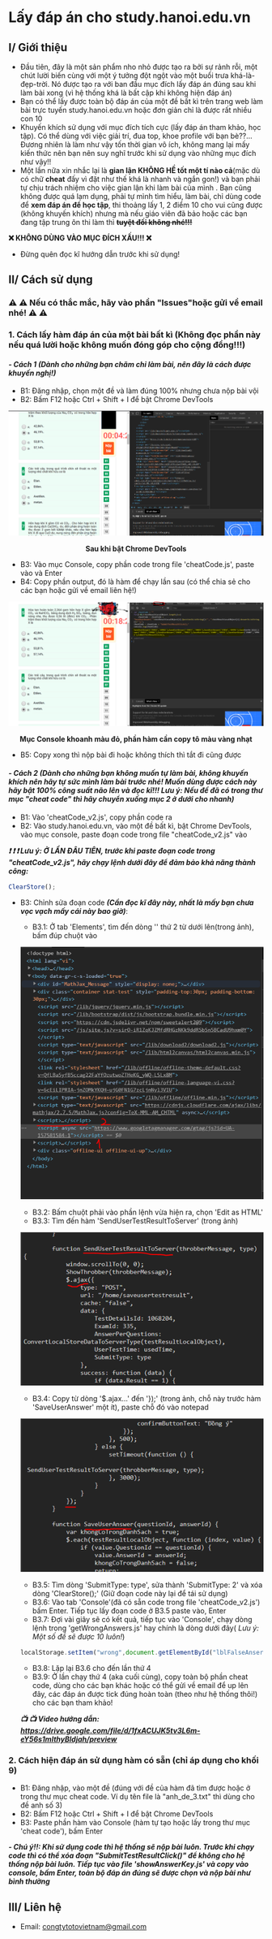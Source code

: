 # Lấy đáp án cho study.hanoi.edu.vn
## I/ Giới thiệu
- Đầu tiên, đây là một sản phẩm nho nhỏ được tạo ra bởi sự rảnh rỗi, một chút lười biến cùng với một ý tưởng đột ngột vào một buổi trưa khá-là-đẹp-trời. Nó được tạo ra với ban đầu mục đích lấy đáp án đúng sau khi làm bài xong (vì hệ thống khá là bất cập khi không hiện đáp án)
- Bạn có thể lấy được toàn bộ đáp án của một đề bất kì trên trang web làm bài trực tuyến study.hanoi.edu.vn hoặc đơn giản chỉ là được rất nhiều con 10
- Khuyến khích sử dụng với mục đích tích cực (lấy đáp án tham khảo, học tập). Có thể dùng với việc giải trí, đua top, khoe profile với bạn bè??... Đương nhiên là làm như vậy tốn thời gian vô ích, không mang lại mấy kiến thức nên bạn nên suy nghĩ trước khi sử dụng vào những mục đích như vậy!!
- Một lần nữa xin nhắc lại là **gian lận KHÔNG HỀ tốt một tí nào cả**(mặc dù có chữ **cheat** đấy vì đặt như thế khá là nhanh và ngắn gon!) và bạn phải tự chịu trách nhiệm cho việc gian lận khi làm bài của mình . Bạn cũng không được quá lạm dụng, phải tự mình tìm hiểu, làm bài, chỉ dùng code để **xem đáp án để học tập**, thi thoảng lấy 1, 2 điểm 10 cho vui cũng được (không khuyến khích) nhưng mà nếu giáo viên đã bảo hoặc các bạn đang tập trung ôn thi làm thì ~~**tuyệt đối không nhé!!!**~~

**:x: KHÔNG DÙNG VÀO MỤC ĐÍCH XẤU!!! :x:**

- Đừng quên đọc kĩ hướng dẫn trước khi sử dụng!
## II/ Cách sử dụng
### :warning: :warning: Nếu có thắc mắc, hãy vào phần "Issues"hoặc gửi về email nhé! :warning: :warning:
### 1. Cách lấy hàm đáp án của một bài bất kì (Không đọc phần này nếu quá lười hoặc không muốn đóng góp cho cộng đồng!!!)
#### *_- Cách 1 (Dành cho những bạn chăm chỉ làm bài, nên đây là cách được khuyến nghị!)_* 
   
  - B1: Đăng nhập, chọn một đề và làm đúng 100% nhưng chưa nộp bài vội
  - B2: Bấm F12 hoặc Ctrl + Shift + I để bật Chrome DevTools

  ![Chrome DevTools](img/cdb.png)
  <p align = "center"><b>Sau khi bật Chrome DevTools</b></p>

  - B3: Vào mục Console, copy phần code trong file 'cheatCode.js', paste vào và Enter
  - B4: Copy phần output, đó là hàm để chạy lần sau (có thể chia sẻ cho các bạn hoặc gửi về email liên hệ!)

  ![Chrome DevTools](img/out.PNG)
  <p align = "center"><b>Mục Console khoanh màu đỏ, phần hàm cần copy tô màu vàng nhạt</b></p>

  - B5: Copy xong thì nộp bài đi hoặc không thích thì tắt đi cũng được
  
#### *_- Cách 2 (Dành cho những bạn không muốn tự làm bài, không khuyến khích nên hãy tự sức mình làm bài trước nhé! Muốn dùng được cách này hãy bật 100% công suất não lên và đọc kĩ!!! Lưu ý: Nếu đề đã có trong thư mục "cheat code" thì hãy chuyển xuống mục 2 ở dưới cho nhanh)_*
  - B1: Vào 'cheatCode_v2.js', copy phần code ra
  - B2: Vào study.hanoi.edu.vn, vào một đề bất kì, bật Chrome DevTools, vào mục console, paste đoạn code trong file "cheatCode_v2.js" vào
   
   **_:exclamation: :exclamation: :exclamation: Lưu ý: Ở LẦN ĐÂU TIÊN, trước khi paste đoạn code trong "cheatCode_v2.js", hãy chạy lệnh dưới đây để đảm bảo khả năng thành công:_**
  ```javascript
  ClearStore();
  ```
  - B3: Chỉnh sửa đoạn code **_(Cần đọc kĩ đây này, nhất là mấy bạn chưa vọc vạch mấy cái này bao giờ)_**:
    - B3.1: Ở tab 'Elements', tìm đến dòng '<script>...</script>' thứ 2 từ dưới lên(trong ảnh), bấm đúp chuột vào

    ![](img/script.PNG)

    - B3.2: Bấm chuột phải vào phần lệnh vừa hiện ra, chọn 'Edit as HTML'
    - B3.3: Tìm đến hàm 'SendUserTestResultToServer' (trong ảnh)
    
    ![](img/func.PNG)
    
    - B3.4: Copy từ dòng '$.ajax...' đến '});' (trong ảnh, chỗ này trước hàm 'SaveUserAnswer' một ít), paste chỗ đó vào notepad
    
    ![](img/func2.PNG)
     
    - B3.5: Tìm dòng 'SubmitType: type', sửa thành 'SubmitType: 2' và xóa dòng 'ClearStore();' (Giữ đoạn code này lại để tái sử dụng)
    - B3.6: Vào tab 'Console'(đã có sẵn code trong file 'cheatCode_v2.js') bấm Enter. Tiếp tục lấy đoạn code ở B3.5 paste vào, Enter
    - B3.7: Đợi vài giây sẽ có kết quả, tiếp tục vào 'Console', chạy dòng lệnh trong 'getWrongAnswers.js' hay chính là dòng dưới đây( _Lưu ý: Một số đề sẽ được 10 luôn!_)
    
    ```javascript
    localStorage.setItem("wrong",document.getElementById("lblFalseAnser").innerText);
    ```
    - B3.8: Lặp lại B3.6 cho đến lần thứ 4 
    - B3.9: Ở lần chạy thứ 4 (aka cuối cùng), copy toàn bộ phần cheat code, dùng cho các bạn khác hoặc có thể gửi về email để up lên đây, các đáp án được tick đúng hoàn toàn (theo như hệ thống thôi!) cho các bạn tham khảo!
    
    __*:tv: :tv: Video hướng dẫn: https://drive.google.com/file/d/1fxACUJK5tv3L6m-eY56s1mlthyBldjah/preview*__
   
  
### 2. Cách hiện đáp án sử dụng hàm có sẵn (chỉ áp dụng cho khối 9)
  - B1: Đăng nhập, vào một đề (đúng với đề của hàm đã tìm được hoặc ở trong thư mục cheat code. Ví dụ tên file là "anh_de_3.txt" thì dùng cho đề anh số 3)
  - B2: Bấm F12 hoặc Ctrl + Shift + I để bật Chrome DevTools
  - B3: Paste phần hàm vào Console (hàm tự tạo hoặc lấy trong thư mục 'cheat code'), bấm Enter

_**- Chú ý!!: Khi sử dụng code thì hệ thống sẽ nộp bài luôn. Trước khi chạy code thì có thể xóa đoạn "SubmitTestResultClick()" để không cho hệ thống nộp bài luôn. Tiếp tục vào file 'showAnswerKey.js' và copy vào console, bấm Enter, toàn bộ đáp án đúng sẽ được chọn và nộp bài như bình thường**_
  
## III/ Liên hệ
   - Email: congtytotovietnam@gmail.com
